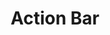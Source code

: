 ---
layout: post
title: Action Bar
category: Android
tags: [android,androiddialog,dialog]
keywords:
description:
---